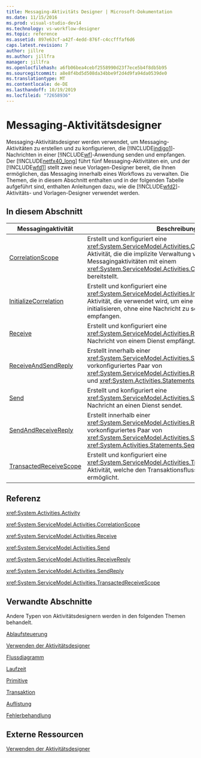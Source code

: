 ```yaml
---
title: Messaging-Aktivitäts Designer | Microsoft-Dokumentation
ms.date: 11/15/2016
ms.prod: visual-studio-dev14
ms.technology: vs-workflow-designer
ms.topic: reference
ms.assetid: 897e63cf-a42f-4edd-876f-c4ccfffaf6d6
caps.latest.revision: 7
author: jillre
ms.author: jillfra
manager: jillfra
ms.openlocfilehash: a6fb06bea4cebf2558990d23f7ece5b4f8db5b95
ms.sourcegitcommit: a8e8f4bd5d508da34bbe9f2d4d9fa94da0539de0
ms.translationtype: MT
ms.contentlocale: de-DE
ms.lasthandoff: 10/19/2019
ms.locfileid: "72658936"
---
```

# <a name="messaging-activity-designers"></a>Messaging-Aktivitätsdesigner
Messaging-Aktivitätsdesigner werden verwendet, um Messaging-Aktivitäten zu erstellen und zu konfigurieren, die [!INCLUDE[indigo1](../includes/indigo1-md.md)]-Nachrichten in einer [!INCLUDE[wf](../includes/wf-md.md)]-Anwendung senden und empfangen. Der [!INCLUDE[netfx40_long](../includes/netfx40-long-md.md)] führt fünf Messaging-Aktivitäten ein, und der [!INCLUDE[wfd1](../includes/wfd1-md.md)] stellt zwei neue Vorlagen-Designer bereit, die Ihnen ermöglichen, das Messaging innerhalb eines Workflows zu verwalten. Die Themen, die in diesem Abschnitt enthalten und in der folgenden Tabelle aufgeführt sind, enthalten Anleitungen dazu, wie die [!INCLUDE[wfd2](../includes/wfd2-md.md)]-Aktivitäts- und Vorlagen-Designer verwendet werden.

## <a name="in-this-section"></a>In diesem Abschnitt

|Messagingaktivität|Beschreibung|
|----------------------|-----------------|
|[CorrelationScope](../workflow-designer/correlationscope-activity-designer.md)|Erstellt und konfiguriert eine <xref:System.ServiceModel.Activities.CorrelationScope>-Aktivität, die die implizite Verwaltung von untergeordneten Messagingaktivitäten mit einem <xref:System.ServiceModel.Activities.CorrelationHandle>-Objekt bereitstellt.|
|[InitializeCorrelation](../workflow-designer/initializecorrelation-activity-designer.md)|Erstellt und konfiguriert eine <xref:System.ServiceModel.Activities.InitializeCorrelation>-Aktivität, die verwendet wird, um eine Korrelation zu initialisieren, ohne eine Nachricht zu senden oder zu empfangen.|
|[Receive](../workflow-designer/receive-activity-designer.md)|Erstellt und konfiguriert eine <xref:System.ServiceModel.Activities.Receive>-Aktivität, die eine Nachricht von einem Dienst empfängt.|
|[ReceiveAndSendReply](../workflow-designer/receiveandsendreply-template-designer.md)|Erstellt innerhalb einer <xref:System.ServiceModel.Activities.Send>-Aktivität ein vorkonfiguriertes Paar von <xref:System.ServiceModel.Activities.ReceiveReply>-Aktivität und <xref:System.Activities.Statements.Sequence>-Aktivität.|
|[Send](../workflow-designer/send-activity-designer.md)|Erstellt und konfiguriert eine <xref:System.ServiceModel.Activities.Send>-Aktivität, die eine Nachricht an einen Dienst sendet.|
|[SendAndReceiveReply](../workflow-designer/sendandreceivereply-template-designer.md)|Erstellt innerhalb einer <xref:System.ServiceModel.Activities.Receive>-Aktivität ein vorkonfiguriertes Paar von <xref:System.ServiceModel.Activities.SendReply>-Aktivität und <xref:System.Activities.Statements.Sequence>-Aktivität.|
|[TransactedReceiveScope](../workflow-designer/transactedreceivescope-activity-designer.md)|Erstellt und konfiguriert eine <xref:System.ServiceModel.Activities.TransactedReceiveScope>-Aktivität, welche den Transaktionsfluss in einen Workflow ermöglicht.|

## <a name="reference"></a>Referenz
 <xref:System.Activities.Activity>

 <xref:System.ServiceModel.Activities.CorrelationScope>

 <xref:System.ServiceModel.Activities.Receive>

 <xref:System.ServiceModel.Activities.Send>

 <xref:System.ServiceModel.Activities.ReceiveReply>

 <xref:System.ServiceModel.Activities.SendReply>

 <xref:System.ServiceModel.Activities.TransactedReceiveScope>

## <a name="related-sections"></a>Verwandte Abschnitte
 Andere Typen von Aktivitätsdesignern werden in den folgenden Themen behandelt.

 [Ablaufsteuerung](../workflow-designer/control-flow-activity-designers.md)

 [Verwenden der Aktivitätsdesigner](../workflow-designer/using-the-activity-designers.md)

 [Flussdiagramm](../workflow-designer/flowchart-activity-designers.md)

 [Laufzeit](../workflow-designer/runtime-activity-designers.md)

 [Primitive](../workflow-designer/primitives-activity-designers.md)

 [Transaktion](../workflow-designer/transaction-activity-designers.md)

 [Auflistung](../workflow-designer/collection-activity-designers.md)

 [Fehlerbehandlung](../workflow-designer/error-handling-activity-designers.md)

## <a name="external-resources"></a>Externe Ressourcen
 [Verwenden der Aktivitätsdesigner](../workflow-designer/using-the-activity-designers.md)